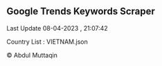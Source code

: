 

## Google Trends Keywords Scraper 
 
Last Update 08-04-2023 , 21:07:42

Country List :
VIETNAM.json



© Abdul Muttaqin 
